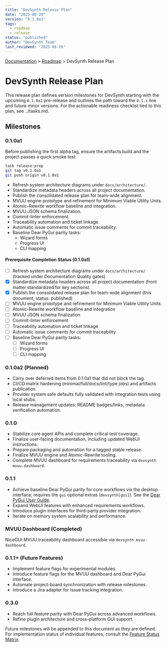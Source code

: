 ```yaml
---
title: "DevSynth Release Plan"
date: "2025-08-20"
version: "0.1.0a1"
tags:
  - roadmap
  - release
status: "published"
author: "DevSynth Team"
last_reviewed: "2025-08-26"
---
```


<div class="breadcrumbs">
<a href="../index.md">Documentation</a> &gt; <a href="index.md">Roadmap</a> &gt; DevSynth Release Plan
</div>

# DevSynth Release Plan

This release plan defines version milestones for DevSynth starting with the upcoming `0.1.0a1` pre-release and outlines the path toward the `0.1.x` line and future minor versions. For the actionable readiness checklist tied to this plan, see ../tasks.md.

## Milestones

### 0.1.0a1

Before publishing the first alpha tag, ensure the artifacts build and the
project passes a quick smoke test:

```bash
task release:prep
git tag v0.1.0a1
git push origin v0.1.0a1
```

- Refresh system architecture diagrams under `docs/architecture/`.
- Standardize metadata headers across all project documentation.
- Publish the consolidated release plan for team-wide alignment.
- MVUU engine prototype and refinement for Minimum Viable Utility Units.
- Atomic-Rewrite workflow baseline and integration.
- MVUU JSON schema finalization.
- Commit-linter enforcement.
- Traceability automation and ticket linkage.
- Automatic issue comments for commit traceability.
- Baseline Dear PyGui parity tasks:
  - Wizard forms
  - Progress UI
  - CLI mapping

#### Prerequisite Completion Status (0.1.0a1)

- [ ] Refresh system architecture diagrams under `docs/architecture/` (tracked under Documentation Quality gates)
- [x] Standardize metadata headers across all project documentation (front matter standardized for key sections)
- [x] Publish the consolidated release plan for team-wide alignment (this document, status: published)
- [ ] MVUU engine prototype and refinement for Minimum Viable Utility Units
- [ ] Atomic-Rewrite workflow baseline and integration
- [ ] MVUU JSON schema finalization
- [ ] Commit-linter enforcement
- [ ] Traceability automation and ticket linkage
- [ ] Automatic issue comments for commit traceability
- [ ] Baseline Dear PyGui parity tasks:
  - [ ] Wizard forms
  - [ ] Progress UI
  - [ ] CLI mapping

### 0.1.0a2 (Planned)
- Carry over deferred items from 0.1.0a1 that did not block the tag.
- CI/CD matrix hardening (minimal/full/docs/lint/type jobs) and artifacts publication.
- Provider system safe defaults fully validated with integration tests using local stubs.
- Release management updates: README badges/links, metadata verification automation.

### 0.1.0
- Stabilize core agent APIs and complete critical test coverage.
- Finalize user-facing documentation, including updated WebUI instructions.
- Prepare packaging and automation for a tagged stable release.
- Finalize MVUU engine and Atomic-Rewrite tooling.
- Complete MVUU dashboard for requirements traceability via `devsynth mvuu-dashboard`.

### 0.1.1
- Achieve baseline Dear PyGui parity for core workflows via the desktop interface; requires the `gui` optional extras (`devsynth[gui]`). See the [Dear PyGui User Guide](../user_guides/dearpygui.md).
- Expand WebUI features with enhanced requirements workflows.
- Introduce plugin interfaces for third-party provider integration.
- Iterate on memory system scalability and performance.

### MVUU Dashboard (Completed)
NiceGUI MVUU traceability dashboard accessible via `devsynth mvuu-dashboard`.

### 0.1.1+ (Future Features)
- Implement feature flags for experimental modules.
- Introduce feature flags for the MVUU dashboard and Dear PyGui interface.
- Automate project-board synchronization with release milestones.
- Introduce a Jira adapter for issue tracking integration.

### 0.3.0
- Reach full feature parity with Dear PyGui across advanced workflows.
- Refine plugin architecture and cross-platform GUI support.

Future milestones will be appended to this document as they are defined. For implementation status of individual features, consult the [Feature Status Matrix](../implementation/feature_status_matrix.md).
